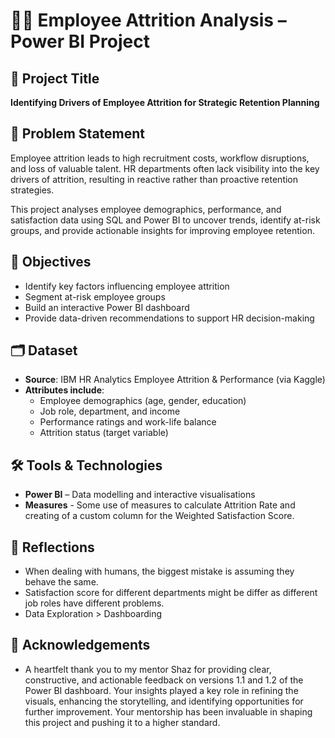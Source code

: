 # 🧑‍💼 Employee Attrition Analysis – Power BI Project

## 📌 Project Title
**Identifying Drivers of Employee Attrition for Strategic Retention Planning**

## 📝 Problem Statement
Employee attrition leads to high recruitment costs, workflow disruptions, and loss of valuable talent. HR departments often lack visibility into the key drivers of attrition, resulting in reactive rather than proactive retention strategies.

This project analyses employee demographics, performance, and satisfaction data using SQL and Power BI to uncover trends, identify at-risk groups, and provide actionable insights for improving employee retention.

## 🎯 Objectives
- Identify key factors influencing employee attrition  
- Segment at-risk employee groups  
- Build an interactive Power BI dashboard  
- Provide data-driven recommendations to support HR decision-making

## 🗂️ Dataset
- **Source**: IBM HR Analytics Employee Attrition & Performance (via Kaggle)  
- **Attributes include**:
  - Employee demographics (age, gender, education)
  - Job role, department, and income
  - Performance ratings and work-life balance
  - Attrition status (target variable)

## 🛠 Tools & Technologies
- **Power BI** – Data modelling and interactive visualisations  
- **Measures** - Some use of measures to calculate Attrition Rate and creating of a custom column for the Weighted Satisfaction Score.

## 💭 Reflections
- When dealing with humans, the biggest mistake is assuming they behave the same.
- Satisfaction score for different departments might be differ as different job roles have different problems.
- Data Exploration > Dashboarding

## 🙏 Acknowledgements
- A heartfelt thank you to my mentor Shaz for providing clear, constructive, and actionable feedback on versions 1.1 and 1.2 of the Power BI dashboard. Your insights played a key role in refining the visuals, enhancing the storytelling, and identifying opportunities for further improvement. Your mentorship has been invaluable in shaping this project and pushing it to a higher standard.
